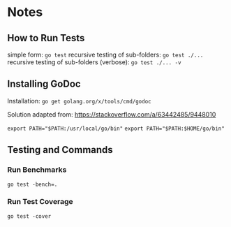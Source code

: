 # Notes

## How to Run Tests

simple form: `go test`
recursive testing of sub-folders: `go test ./...`
recursive testing of sub-folders (verbose): `go test ./... -v`

## Installing GoDoc

Installation: `go get golang.org/x/tools/cmd/godoc`

Solution adapted from:
https://stackoverflow.com/a/63442485/9448010

`export PATH="$PATH:/usr/local/go/bin"`
`export PATH="$PATH:$HOME/go/bin"`

## Testing and Commands

### Run Benchmarks

`go test -bench=.`

### Run Test Coverage

`go test -cover`
